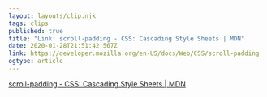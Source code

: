 ```yaml
---
layout: layouts/clip.njk 
tags: clips 
published: true 
title: "Link: scroll-padding - CSS: Cascading Style Sheets | MDN" 
date: 2020-01-28T21:51:42.567Z 
link: https://developer.mozilla.org/en-US/docs/Web/CSS/scroll-padding 
ogtype: article 
---
```

[scroll-padding - CSS: Cascading Style Sheets | MDN](https://developer.mozilla.org/en-US/docs/Web/CSS/scroll-padding) 
